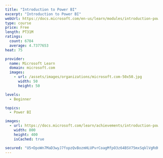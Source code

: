 ```yaml
---
title: "Introduction to Power BI"
excerpt: "Introduction to Power BI"
webUrl: https://docs.microsoft.com/en-us/learn/modules/introduction-power-bi/
type: course
price: Free
length: PT31M
ratings:
  count: 6784
  average: 4.7377653
heat: 75

provider:
  name: Microsoft Learn
  domain: microsoft.com
  images:
    - url: /assets/images/organizations/microsoft.com-50x50.jpg
      width: 50
      height: 50

levels:
  - Beginner

topics:
  - Power BI

images:
  - url: https://docs.microsoft.com/learn/achievements/introduction-power-bi-social.png
    width: 800
    height: 400
    isCached: true

secured: "U5+DpoWn7MaD3wyJ7fopzQvBozmHLUPvrCoagMfpO3z64BSV75mxSqklVgRdKnDWLmyx0JSSnS/Z8to99+Fs0MpBnxGhF5WsK6aH1uAoDYvjv6Zp428PlnusbTNleUoExqqWZSMy9LIrL/HmVlzYu8SkBdfBAQzAPwAfm2p3JZOLQA5vo9HuDm9l6+sdzLs6JY1Uxr5CW9WWnTmV8/V5S5TGsKIGcAyF9hQG2+iXIZIrGFkVBJp/sQ0Xb4DZsFaZ5To8JUSvg+y5e3qPp1gwNcdLtobvKG7udFhhtoCY0uYUohgDd5tpu3GeSG1qK7c2GocA5PMRPHoI9f02sLXcErMumV/EmbfaXUWRYRLY6spQbZrXO4JmqLCNS7dA4Su/fTN+qH7PqdHoqlCTSyEXJobsBm0Q4//51Uq1ofEXleU=;em15z1O1CcH74gccJE/9TA=="
---
```


